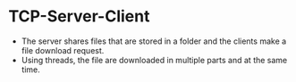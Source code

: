 # TCP-Server-Client
- The server shares files that are stored in a folder and the clients make a file download request.
- Using threads, the file are downloaded in multiple parts and at the same time.
